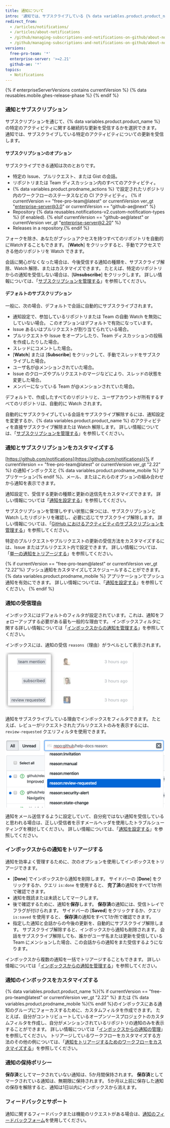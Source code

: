 ```yaml
---
title: 通知について
intro: '通知では、サブスクライブしている {% data variables.product.product_name %} のアクティビティに関する最新情報をお知らせします。 通知インボックスを使用して、更新をカスタマイズ、トリアージ、および管理できます。'
redirect_from:
  - /articles/notifications/
  - /articles/about-notifications
  - /github/managing-subscriptions-and-notifications-on-github/about-notifications-beta
  - /github/managing-subscriptions-and-notifications-on-github/about-notifications
versions:
  free-pro-team: '*'
  enterprise-server: '>=2.21'
  github-ae: '*'
topics:
  - Notifications
---
```

{% if enterpriseServerVersions contains currentVersion %}
{% data reusables.mobile.ghes-release-phase %}
{% endif %}

### 通知とサブスクリプション

サブスクリプションを通じて、{% data variables.product.product_name %} の特定のアクティビティに関する継続的な更新を受信するかを選択できます。 通知では、サブスクライブしている特定のアクティビティについての更新を受信します。

#### サブスクリプションのオプション

サブスクライブできる通知は次のとおりです。
- 特定の Issue、プルリクエスト、または Gist の会話。
- リポジトリまたは Team ディスカッション内のすべてのアクティビティ。
- {% data variables.product.prodname_actions %} で設定されたリポジトリ内のワークフローのステータスなどの CI アクティビティ。 {% if currentVersion == "free-pro-team@latest" or  currentVersion ver_gt "enterprise-server@3.0" or currentVersion == "github-ae@next" %}
- Repository {% data reusables.notifications-v2.custom-notification-types %} (if enabled). {% elsif currentVersion == "github-ae@latest" or currentVersion ver_gt "enterprise-server@2.20" %}
- Releases in a repository.{% endif %}

フォークを除き、あなたがプッシュアクセスを持つすべてのリポジトリを自動的にWatchすることもできます。 [**Watch**] をクリックすると、手動でアクセスできる他のリポジトリを Watch できます。

会話に関心がなくなった場合は、今後受信する通知の種類を、サブスクライブ解除、Watch 解除、またはカスタマイズできます。 たとえば、特定のリポジトリからの通知を受信しない場合は、[**Unsubscribe**] をクリックします。 詳しい情報については、「[サブスクリプションを管理する](/github/managing-subscriptions-and-notifications-on-github/managing-your-subscriptions)」を参照してください。

#### デフォルトのサブスクリプション

一般に、次の場合、デフォルトで会話に自動的にサブスクライブされます。
- 通知設定で、参加しているリポジトリまたは Team の自動 Watch を無効にしていない場合。 このオプションはデフォルトで有効になっています。
- Issue あるいはプルリクエストが割り当てられている場合。
- プルリクエストや Issue をオープンしたり、Team ディスカッションの投稿を作成したりした場合。
- スレッドにコメントした場合。
- [**Watch**] または [**Subscribe**] をクリックして、手動でスレッドをサブスクライブした場合。
- ユーザ名が@メンションされていた場合。
- Issue のクローズやプルリクエストのマージなどにより、スレッドの状態を変更した場合。
- メンバーになっている Team が@メンションされていた場合。

デフォルトで、作成したすべてのリポジトリと、ユーザアカウントが所有するすべてのリポジトリは、自動的に Watch されます。

自動的にサブスクライブしている会話をサブスクライブ解除するには、通知設定を変更するか、{% data variables.product.product_name %} のアクティビティを直接サブスクライブ解除または Watch 解除します。 詳しい情報については、「[サブスクリプションを管理する](/github/managing-subscriptions-and-notifications-on-github/managing-your-subscriptions)」を参照してください。

### 通知とサブスクリプションをカスタマイズする

[https://github.com/notifications](https://github.com/notifications){% if currentVersion == "free-pro-team@latest" or currentVersion ver_gt "2.22" %} の通知インボックスと {% data variables.product.prodname_mobile %} アプリケーション{% endif %}、メール、またはこれらのオプションの組み合わせから通知を表示できます。

通知設定で、受信する更新の種類と更新の送信先をカスタマイズできます。 詳しい情報については「[通知を設定する](/github/managing-subscriptions-and-notifications-on-github/configuring-notifications)」を参照してください。

サブスクリプションを管理しやすい状態に保つには、サブスクリプションと Watch したリポジトリを確認し、必要に応じてサブスクライブ解除します。 詳しい情報については、「[GitHub におけるアクティビティのサブスクリプションを管理する](/github/managing-subscriptions-and-notifications-on-github/managing-subscriptions-for-activity-on-github)」を参照してください。

特定のプルリクエストやプルリクエストの更新の受信方法をカスタマイズするには、Issue またはプルリクエスト内で設定できます。 詳しい情報については、「[単一の通知をトリアージする](/github/managing-subscriptions-and-notifications-on-github/triaging-a-single-notification#customizing-when-to-receive-future-updates-for-an-issue-or-pull-request)」を参照してください。

{% if currentVersion == "free-pro-team@latest" or currentVersion ver_gt "2.22"%}
プッシュ通知をカスタマイズしてスケジュールすることができます。
{% data variables.product.prodname_mobile %} アプリケーションでプッシュ通知を有効にできます。 詳しい情報については、「[通知を設定する](/github/managing-subscriptions-and-notifications-on-github/configuring-notifications#managing-your-notification-settings-with-github-for-mobile)」を参照してください。
{% endif %}

### 通知の受信理由

インボックスにはデフォルトのフィルタが設定されています。これは、通知をフォローアップする必要がある最も一般的な理由です。 インボックスフィルタに関する詳しい情報については「[インボックスからの通知を管理する](/github/managing-subscriptions-and-notifications-on-github/managing-notifications-from-your-inbox#default-notification-filters)」を参照してください。

インボックスには、通知の受信 `reasons`（理由）がラベルとして表示されます。

![インボックスの理由ラベル](/assets/images/help/notifications-v2/reasons-as-labels-in-inbox.png)

通知をサブスクライブしている理由でインボックスをフィルタできます。 たとえば、レビューがリクエストされたプルリクエストのみを表示するには、`review-requested` クエリフィルタを使用できます。

![レビューをリクエストした理由で通知をフィルタ](/assets/images/help/notifications-v2/review-requested-reason.png)

通知をメール送信するように設定していて、自分宛ではない通知を受信していると思われる場合は、正しい受信者を示すメールヘッダを使用したトラブルシューティングを検討してください。 詳しい情報については、「[通知を設定する](/github/managing-subscriptions-and-notifications-on-github/configuring-notifications#filtering-email-notifications)」を参照してください。

### インボックスからの通知をトリアージする

通知を効率よく管理するために、次のオプションを使用してインボックスをトリアージできます。
- [**Done**] でインボックスから通知を削除します。 サイドバーの [**Done**] をクリックするか、クエリ `is:done` を使用すると、 **完了済**の通知をすべて1か所で確認できます。
- 通知を既読または未読としてマークします。
- 後で確認するために、通知を**保存**します。 **保存済**の通知には、受信トレイでフラグが付けられます。 サイドバーの [**Saved**] をクリックするか、クエリ `is:saved` を使用すると、 **保存済**の通知をすべて1か所で確認できます。
- 指定した通知と会話からの今後の更新を、自動的にサブスクライブ解除します。 サブスクライブ解除すると、インボックスから通知も削除されます。 会話をサブスクライブ解除しても、誰かがユーザ名または更新を受信している Team にメンションした場合、この会話からの通知をまた受信するようになります。

インボックスから複数の通知を一括でトリアージすることもできます。 詳しい情報については「[インボックスからの通知を管理する](/github/managing-subscriptions-and-notifications-on-github/managing-notifications-from-your-inbox#triaging-multiple-notifications-at-the-same-time)」を参照してください。

### 通知のインボックスをカスタマイズする

{% data variables.product.product_name %}{% if currentVersion == "free-pro-team@latest" or currentVersion ver_gt "2.22" %} または {% data variables.product.prodname_mobile %}{% endif %}のインボックスにある通知のグループにフォーカスするために、カスタムフィルタを作成できます。 たとえば、自分がコントリビュートしているオープンソースプロジェクトのカスタムフィルタを作成し、自分がメンションされているリポジトリの通知のみを表示することができます。 詳しい情報については「[インボックスからの通知の管理](/github/managing-subscriptions-and-notifications-on-github/managing-notifications-from-your-inbox)」を参照してください。 トリアージしているワークフローをカスタマイズする方法のその他の例については、「[通知をトリアージするためのワークフローをカスタマイズする](/github/managing-subscriptions-and-notifications-on-github/customizing-a-workflow-for-triaging-your-notifications)」を参照してください。

### 通知の保持ポリシー

**保存済**としてマークされていない通知は、5か月間保持されます。 **保存済**としてマークされている通知は、無期限に保持されます。 5か月以上前に保存した通知の保存を解除すると、通知は1日以内にインボックスから消えます。

### フィードバックとサポート

通知に関するフィードバックまたは機能のリクエストがある場合は、[通知のフィードバックフォーム](https://support.github.com/contact/feedback?contact%5Bcategory%5D=notifications&contact%5Bsubject%5D=Product+feedback)を使用してください。
